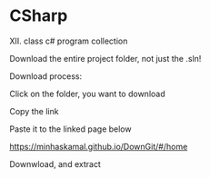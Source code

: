 # CSharp
XII. class c# program collection

Download the entire project folder, not just the .sln!

Download process:


Click on the folder, you want to download

Copy the link

Paste it to the linked page below

https://minhaskamal.github.io/DownGit/#/home

Downwload, and extract
